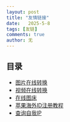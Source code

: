 ```yaml
---
layout: post
title: "友情链接"
date:   2025-5-8
tags: [友链]
comments: true
author: 无
---
```


<!-- more -->

## 目录

<ul>
  <li> <a href="https://www.xunjietupian.com">图片在线转换</a> </li>
  <li> <a href="https://app.xunjieshipin.com">视频在线转换</a> </li>
  <li> <a href="https://picui.cn/upload">在线图床</a> </li>
  <li> <a href="https://bitpie.zendesk.com/hc/zh-cn/articles/4402595605519-%E5%A6%82%E4%BD%95%E7%94%B3%E8%AF%B7%E8%8B%B9%E6%9E%9C%E6%B5%B7%E5%A4%96-Apple-ID">苹果海外ID注册教程</a> </li>
  <li> <a href="https://www.ip111.cn">查询自我IP</a> </li>
</ul>
